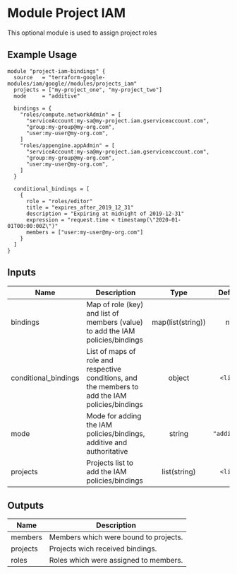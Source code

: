 # Module Project IAM

This optional module is used to assign project roles

## Example Usage
```
module "project-iam-bindings" {
  source   = "terraform-google-modules/iam/google//modules/projects_iam"
  projects = ["my-project_one", "my-project_two"]
  mode     = "additive"

  bindings = {
    "roles/compute.networkAdmin" = [
      "serviceAccount:my-sa@my-project.iam.gserviceaccount.com",
      "group:my-group@my-org.com",
      "user:my-user@my-org.com",
    ]
    "roles/appengine.appAdmin" = [
      "serviceAccount:my-sa@my-project.iam.gserviceaccount.com",
      "group:my-group@my-org.com",
      "user:my-user@my-org.com",
    ]
  }

  conditional_bindings = [
    {
      role = "roles/editor"
      title = "expires_after_2019_12_31"
      description = "Expiring at midnight of 2019-12-31"
      expression = "request.time < timestamp(\"2020-01-01T00:00:00Z\")"
      members = ["user:my-user@my-org.com"]
    }
  ]
}
```

<!-- BEGINNING OF PRE-COMMIT-TERRAFORM DOCS HOOK -->
## Inputs

| Name | Description | Type | Default | Required |
|------|-------------|:----:|:-----:|:-----:|
| bindings | Map of role (key) and list of members (value) to add the IAM policies/bindings | map(list(string)) | n/a | yes |
| conditional\_bindings | List of maps of role and respective conditions, and the members to add the IAM policies/bindings | object | `<list>` | no |
| mode | Mode for adding the IAM policies/bindings, additive and authoritative | string | `"additive"` | no |
| projects | Projects list to add the IAM policies/bindings | list(string) | `<list>` | no |

## Outputs

| Name | Description |
|------|-------------|
| members | Members which were bound to projects. |
| projects | Projects wich received bindings. |
| roles | Roles which were assigned to members. |

<!-- END OF PRE-COMMIT-TERRAFORM DOCS HOOK -->
